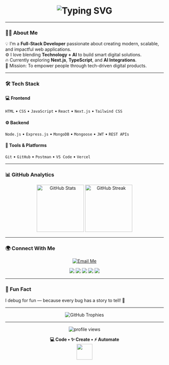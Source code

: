 <!-- Animated Header -->
<h1 align="center">
  <img src="https://readme-typing-svg.demolab.com?font=Fira+Code&size=28&pause=1000&color=36BCF7&center=true&vCenter=true&width=550&lines=Hey+%F0%9F%91%8B%2C+I'm+Sahil+Shaikh!;Full-Stack+Developer+%7C+Tech+%26+AI+Enthusiast;Code.+Create.+Automate." alt="Typing SVG" />
</h1> 

---

### 👨‍💻 About Me  
💡 I’m a **Full-Stack Developer** passionate about creating modern, scalable, and impactful web applications.  
⚙️ I love blending **Technology + AI** to build smart digital solutions.  
🔥 Currently exploring **Next.js**, **TypeScript**, and **AI Integrations**.  
🚀 Mission: To empower people through tech-driven digital products.  

---

### 🛠️ Tech Stack  

#### 💻 Frontend  
`HTML` • `CSS` • `JavaScript` • `React` • `Next.js` • `Tailwind CSS`  

#### ⚙️ Backend  
`Node.js` • `Express.js` • `MongoDB` • `Mongoose` • `JWT` • `REST APIs`  

#### 🧰 Tools & Platforms  
`Git` • `GitHub` • `Postman` • `VS Code` • `Vercel`  

---

### 📊 GitHub Analytics  

<p align="center">
  <img src="https://github-readme-stats.vercel.app/api?username=SahilShaikh&show_icons=true&theme=tokyonight&hide_border=true" height="150" alt="GitHub Stats" />
  <img src="https://github-readme-streak-stats.herokuapp.com/?user=SahilShaikh&theme=tokyonight&hide_border=true" height="150" alt="GitHub Streak" />
</p>

---

### 🌍 Connect With Me  

<p align="center">
  <a href="https:mailto:hello.sahilshaikh@gmail.com">
    <img src="https://img.shields.io/badge/Email%20Me-D14836?style=for-the-badge&logo=gmail&logoColor=white" alt="Email Me"/>
  </a>
</p>

<p align="center">
  <a href="#" target="_blank"><img src="https://img.shields.io/badge/Portfolio-%230A66C2.svg?style=for-the-badge&logo=react&logoColor=white"/></a>
  <a href="https://www.youtube.com/@SahilShaikhAi" target="_blank"><img src="https://img.shields.io/badge/YouTube-%23FF0000.svg?style=for-the-badge&logo=youtube&logoColor=white"/></a>
  <a href="https://www.linkedin.com/in/sahilshaikhhere/" target="_blank"><img src="https://img.shields.io/badge/LinkedIn-%230A66C2.svg?style=for-the-badge&logo=linkedin&logoColor=white"/></a>
  <a href="https://x.com/SahilShaikhhere" target="_blank"><img src="https://img.shields.io/badge/Twitter-%231DA1F2.svg?style=for-the-badge&logo=x&logoColor=white"/></a>
  <a href="https://www.instagram.com/sahilshaikh.ai/" target="_blank"><img src="https://img.shields.io/badge/Instagram-%23E4405F.svg?style=for-the-badge&logo=instagram&logoColor=white"/></a>
</p>

---

### 🧠 Fun Fact  
I debug for fun — because every bug has a story to tell! 🐞  

---

<p align="center">
  <img src="https://github-profile-trophy.vercel.app/?username=SahilShaikh&theme=tokyonight&no-frame=true&row=1&column=7" alt="GitHub Trophies" />
</p>

---

<p align="center">
  <img src="https://komarev.com/ghpvc/?username=SahilShaikh&label=Profile+Views&color=1DA1F2&style=for-the-badge" alt="profile views" />
</p>

<p align="center">
  <b>💻 Code • ✨ Create • ⚡ Automate</b> </br>
  <img src="https://media.giphy.com/media/WUlplcMpOCEmTGBtBW/giphy.gif" width="50">
</p>
